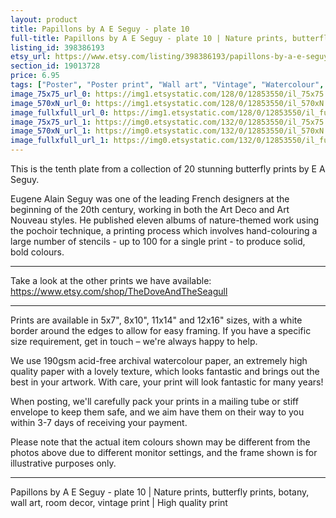 ```yaml
---
layout: product
title: Papillons by A E Seguy - plate 10 
full-title: Papillons by A E Seguy - plate 10 | Nature prints, butterfly prints, botany, wall art, room decor, vintage print | High quality print
listing_id: 398386193
etsy_url: https://www.etsy.com/listing/398386193/papillons-by-a-e-seguy-plate-10-nature?utm_source=thedoveandtheseagull&utm_medium=api&utm_campaign=api
section_id: 19013728
price: 6.95
tags: ["Poster", "Poster print", "Wall art", "Vintage", "Watercolour", "Nature", "Botanical art", "Wildlife", "Nature print", "Butterfly print", "Butterfly art", "Butterfly poster", "High quality print"]
image_75x75_url_0: https://img1.etsystatic.com/128/0/12853550/il_75x75.1031605335_j2bw.jpg
image_570xN_url_0: https://img1.etsystatic.com/128/0/12853550/il_570xN.1031605335_j2bw.jpg
image_fullxfull_url_0: https://img1.etsystatic.com/128/0/12853550/il_fullxfull.1031605335_j2bw.jpg
image_75x75_url_1: https://img0.etsystatic.com/132/0/12853550/il_75x75.985073262_63dq.jpg
image_570xN_url_1: https://img0.etsystatic.com/132/0/12853550/il_570xN.985073262_63dq.jpg
image_fullxfull_url_1: https://img0.etsystatic.com/132/0/12853550/il_fullxfull.985073262_63dq.jpg
---
```

This is the tenth plate from a collection of 20 stunning butterfly prints by E A Seguy.

Eugene Alain Seguy was one of the leading French designers at the beginning of the 20th century, working in both the Art Deco and Art Nouveau styles. He published eleven albums of nature-themed work using the pochoir technique, a printing process which involves hand-colouring a large number of stencils - up to 100 for a single print -  to produce solid, bold colours.

---

Take a look at the other prints we have available: https://www.etsy.com/shop/TheDoveAndTheSeagull

---

Prints are available in 5x7&quot;, 8x10&quot;, 11x14&quot; and 12x16&quot; sizes, with a white border around the edges to allow for easy framing. If you have a specific size requirement, get in touch – we&#39;re always happy to help.

We use 190gsm acid-free archival watercolour paper, an extremely high quality paper with a lovely texture, which looks fantastic and brings out the best in your artwork. With care, your print will look fantastic for many years!

When posting, we&#39;ll carefully pack your prints in a mailing tube or stiff envelope to keep them safe, and we aim have them on their way to you within 3-7 days of receiving your payment.

Please note that the actual item colours shown may be different from the photos above due to different monitor settings, and the frame shown is for illustrative purposes only.

---

Papillons by A E Seguy - plate 10 | Nature prints, butterfly prints, botany, wall art, room decor, vintage print | High quality print
